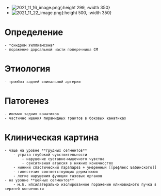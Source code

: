 - ![2021_11_16_image.png](https://cdn.logseq.com/%2F90d07cd0-0c20-405f-b80f-bbc874a0823a4856421d-cc8c-4cbd-8ad2-b8b2835a278b2021_11_16_image.png?Expires=4790674205&Signature=jeUpJMgPEXGDQURrIdc-rMe62P6zaLGI21eHz07TiWTBJ64KNH7-u5kMeYN0HBuqU5NCah5QVBlGThKnuz~ydSAVkHAhqHt5Qesm8ZxqK26YlPLBlNbD4wowiV1hK5zEVEuXcn~DqV1jEgoZInLPwm7t~lX6X1Or2Tjxu3s0sIzkvnMBhi93rgELWyeZhQeY26eI8afhJmUiT2Scpjkmp3YIhr~FfnGRYH4RXTfP8eQLkhp55hjZxW7zSbZl4FFderHP~nJ0Akgd~NwNxT8CN3vwOuEfIcq2OhM-0YYC3y3K3pjdl1lKNukKcWG~a8lkytIjS46UsYHu6MKNFtXskw__&Key-Pair-Id=APKAJE5CCD6X7MP6PTEA){:height 299, :width 350}
- ![2021_11_22_image.png](https://cdn.logseq.com/%2F90d07cd0-0c20-405f-b80f-bbc874a0823a08ae5df9-f43c-47be-8898-52bf440c152c2021_11_22_image.png?Expires=4791208689&Signature=jOM6UD-tnypYgaEgkMKcuk50ZyrvpOZrMOPWjPfOXvI-SBeCEUHEW5Zjyf0G72-4gcV7MxygsvuV87Jcx24~zuHwgNGG45LTHBDVwDrLI0bjD~yp~3~qUAiBz-h3SBlL-e5v2hitif-evm--RUfNlSe5UK8bVqv01~Mq4SJlWr-lTP-Wb5LMocbpWwqNSY4ulN~HbRXGK9Mskr9-PSJoAg4SPDxPaFV4kKrioc1B9w9Zz3P1qMCTOpW5dkIo0qLNbqGWyLKJGTM3mCIvj6y9lWfUEB-Io03n4zoGU-PI43lFsAym1Hyz~WGcDdf8hQ5wSM2lPjP1Q2ImKKxoAdneRw__&Key-Pair-Id=APKAJE5CCD6X7MP6PTEA){:height 500, :width 350}
# Определение
	- *синдром Уиллиамсона*
	- поражение дорсальной части поперечника СМ
# Этиология
	- тромбоз задней спинальной артерии
# Патогенез
	- ишемия задних канатиков
	- частично ишемия пирамидных трактов в боковых канатиках
# Клиническая картина
	- чаще на уровне **грудных сегментов**
		- утрата глубокой чувствительности
			- нарушение суставно-мышечного чувства
			- сенситивная атаксия в нижних конечностях
		- нижний спастический парапарез + умеренный [[рефлекс Бабинского]]
		- гипестезия соответствующих дерматомов
		- легке нарушения функции тазовых органов
	- на уровне **шейных сегментов**
		- м.б. ипсилатерально изолированное поражение клиновидного пучка в верхней кончености